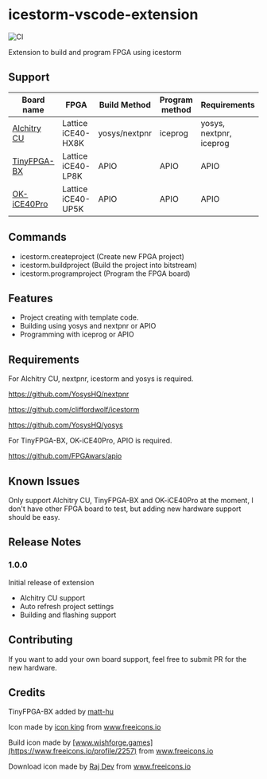 # icestorm-vscode-extension

![CI](https://github.com/r1cebank/icestorm-vscode-extension/workflows/CI/badge.svg)

Extension to build and program FPGA using icestorm

## Support
| Board name | FPGA | Build Method | Program method | Requirements |
| ---------- | ---- | ------------ | -------------- | ------------ |
| [Alchitry CU](https://alchitry.com/products/alchitry-cu-fpga-development-board) | Lattice iCE40-HX8K | yosys/nextpnr | iceprog | yosys, nextpnr, iceprog |
| [TinyFPGA-BX](https://tinyfpga.com/) | Lattice iCE40-LP8K | APIO | APIO | APIO
| [OK-iCE40Pro](https://wifiboy.org/okice/) | Lattice iCE40-UP5K | APIO | APIO | APIO

## Commands

* icestorm.createproject (Create new FPGA project)
* icestorm.buildproject (Build the project into bitstream)
* icestorm.programproject (Program the FPGA board)

## Features

* Project creating with template code.
* Building using yosys and nextpnr or APIO
* Programming with iceprog or APIO

## Requirements

For Alchitry CU, nextpnr, icestorm and yosys is required.

https://github.com/YosysHQ/nextpnr

https://github.com/cliffordwolf/icestorm

https://github.com/YosysHQ/yosys


For TinyFPGA-BX, OK-iCE40Pro, APIO is required.

https://github.com/FPGAwars/apio


## Known Issues

Only support Alchitry CU, TinyFPGA-BX and OK-iCE40Pro at the moment, I don't have other FPGA board to test, but adding new hardware support should be easy.

## Release Notes

### 1.0.0

Initial release of extension

* Alchitry CU support
* Auto refresh project settings
* Building and flashing support

## Contributing
If you want to add your own board support, feel free to submit PR for the new hardware.

## Credits

TinyFPGA-BX added by [matt-hu](https://github.com/matt-hu)

Icon made by [icon king](https://www.freeicons.io/profile/3) from www.freeicons.io

Build icon made by [www.wishforge.games](https://www.freeicons.io/profile/2257) from www.freeicons.io

Download icon made by [Raj Dev](https://www.freeicons.io/profile/714) from www.freeicons.io
